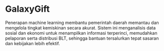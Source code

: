 # GalaxyGift
Penerapan machine learning membantu pemerintah daerah memantau dan mengelola tingkat kemiskinan secara akurat. Sistem ini menganalisis data sosial dan ekonomi untuk menampilkan informasi terperinci, memudahkan pelaporan serta distribusi BLT, sehingga bantuan tersalurkan tepat sasaran dan kebijakan lebih efektif.
